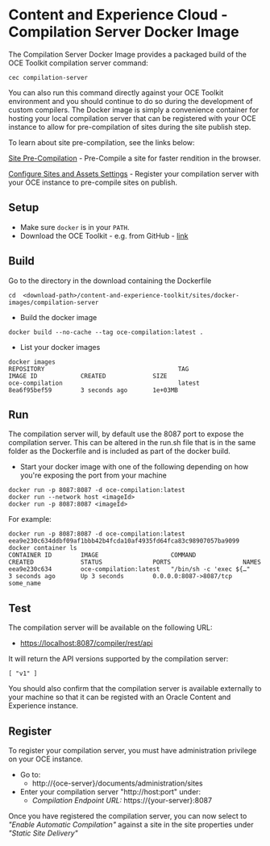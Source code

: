 # Content and Experience Cloud - Compilation Server Docker Image

The Compilation Server Docker Image provides a packaged build of the OCE Toolkit compilation server command: 
```
cec compilation-server
```
You can also run this command directly against your OCE Toolkit environment and you should continue to do so during the development of custom compilers. 
The Docker image is simply a convenience container for hosting your local compilation server that can be registered with your OCE instance to allow for pre-compilation of sites during the site publish step. 

To learn about site pre-compilation, see the links below:

[Site Pre-Compilation](../../doc/compiler.md) - Pre-Compile a site for faster rendition in the browser.

[Configure Sites and Assets Settings](https://docs.oracle.com/en/cloud/paas/content-cloud/administer/configure-sites-and-assets-settings.html#GUID-15DDAEC8-4900-4CE6-B916-5BCD862340AE) - Register your compilation server with your OCE instance to pre-compile sites on publish.

## Setup

* Make sure `docker` is in your `PATH`.  
* Download the OCE Toolkit - e.g. from GitHub - [link](https://github.com/oracle/content-and-experience-toolkit/archive/master.zip)

## Build 
Go to the directory in the download containing the Dockerfile 

```
cd  <download-path>/content-and-experience-toolkit/sites/docker-images/compilation-server
```
 
* Build the docker image
 
```
docker build --no-cache --tag oce-compilation:latest .
```

* List your docker images
```
docker images
REPOSITORY                                     TAG                 IMAGE ID            CREATED             SIZE
oce-compilation                                latest              8ea6f95bef59        3 seconds ago       1e+03MB
```

## Run
The compilation server will, by default use the 8087 port to expose the compilation server.  This can be altered in the run.sh file that is in the same folder as the Dockerfile and is included as part of the docker build. 

* Start your docker image with one of the following depending on how you're exposing the port from your machine

```
docker run -p 8087:8087 -d oce-compilation:latest
docker run --network host <imageId>
docker run -p 8087:8087 <imageId> 
```

For example:  
```
docker run -p 8087:8087 -d oce-compilation:latest
eea9e230c634ddbf09af1bbb42b4fcda10af4935fd64fca83c98907057ba9099
docker container ls  
CONTAINER ID        IMAGE                    COMMAND                  CREATED             STATUS              PORTS                    NAMES
eea9e230c634        oce-compilation:latest   "/bin/sh -c 'exec ${…"   3 seconds ago       Up 3 seconds        0.0.0.0:8087->8087/tcp   some_name
```


## Test 
The compilation server will be available on the following URL:
 
* [https://localhost:8087/compiler/rest/api](https://localhost:8087/compiler/rest/api)

It will return the API versions supported by the compilation server: 
```
[ "v1" ]
```

You should also confirm that the compilation server is available externally to your machine so that it can be registed with an Oracle Content and Experience instance. 

## Register 
To register your compilation server, you must have administration privilege on your OCE instance. 
* Go to: 
	* http<span>://</span>{oce-server}/documents/administration/sites
* Enter your compilation server "http<span>://</span>host:port" under:
	* *Compilation Endpoint URL:* https<span>://</span>{your-server}:8087
	

Once you have registered the compilation server, you can now select to *"Enable Automatic Compilation"* against a site in the site properties under *"Static Site Delivery"*

